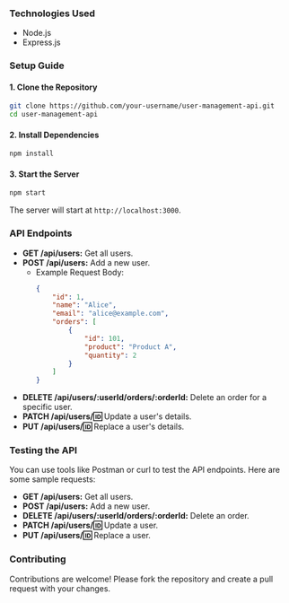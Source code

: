 ### Technologies Used
- Node.js
- Express.js

### Setup Guide

#### 1. Clone the Repository
```sh
git clone https://github.com/your-username/user-management-api.git
cd user-management-api
```

#### 2. Install Dependencies
```sh
npm install
```

#### 3. Start the Server
```sh
npm start
```
The server will start at `http://localhost:3000`.

### API Endpoints

- **GET /api/users:** Get all users.
- **POST /api/users:** Add a new user.
  - Example Request Body:
    ```json
    {
        "id": 1,
        "name": "Alice",
        "email": "alice@example.com",
        "orders": [
            {
                "id": 101,
                "product": "Product A",
                "quantity": 2
            }
        ]
    }
    ```
- **DELETE /api/users/:userId/orders/:orderId:** Delete an order for a specific user.
- **PATCH /api/users/:id:** Update a user's details.
- **PUT /api/users/:id:** Replace a user's details.

### Testing the API

You can use tools like Postman or curl to test the API endpoints. Here are some sample requests:

- **GET /api/users:** Get all users.
- **POST /api/users:** Add a new user.
- **DELETE /api/users/:userId/orders/:orderId:** Delete an order.
- **PATCH /api/users/:id:** Update a user.
- **PUT /api/users/:id:** Replace a user.

### Contributing

Contributions are welcome! Please fork the repository and create a pull request with your changes.
